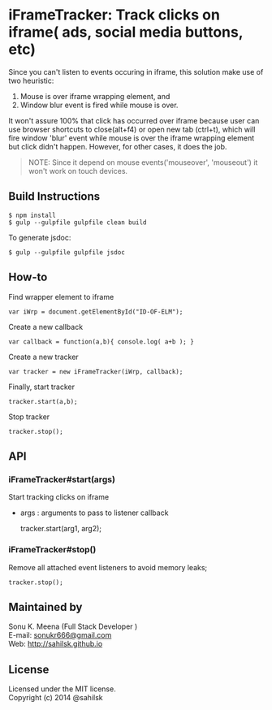 iFrameTracker: Track clicks on iframe( ads, social media buttons, etc)
=====================================

Since you can't listen to events occuring in iframe, this solution make use of two heuristic:

1. Mouse is over iframe wrapping element, and
2. Window blur event is fired while mouse is over.

It won't assure 100% that click has occurred over iframe because user can use browser shortcuts to close(alt+f4) or open new tab (ctrl+t), which will fire window 'blur' event while mouse is over the iframe wrapping element but click didn't happen. However, for other cases, it does the job.

> NOTE: Since it depend on mouse events('mouseover', 'mouseout') it won't work on touch devices.

Build Instructions
-------

    $ npm install
    $ gulp --gulpfile gulpfile clean build

To generate jsdoc:

    $ gulp --gulpfile gulpfile jsdoc


How-to
--------

Find wrapper element to iframe

    var iWrp = document.getElementById("ID-OF-ELM");

Create a new callback

    var callback = function(a,b){ console.log( a+b ); }

Create a new tracker  

    var tracker = new iFrameTracker(iWrp, callback);

Finally, start tracker

    tracker.start(a,b);

Stop tracker

    tracker.stop();



API
------------------

### iFrameTracker#start(args)

Start tracking clicks on iframe

* args : arguments to pass to listener callback


    tracker.start(arg1, arg2);

### iFrameTracker#stop()

Remove all attached event listeners to avoid memory leaks;

    tracker.stop();


Maintained by
----------------------

Sonu K. Meena (Full Stack Developer )  
E-mail: sonukr666@gmail.com  
Web: http://sahilsk.github.io


License
-------------------

Licensed under the MIT license.  
Copyright (c) 2014 @sahilsk
